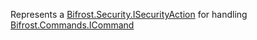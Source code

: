 Represents a [Bifrost.Security.ISecurityAction](Bifrost.Security.ISecurityAction) for handling [Bifrost.Commands.ICommand](Bifrost.Commands.ICommand)